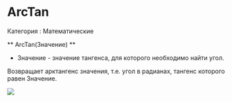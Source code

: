 ﻿
# ArcTan

Категория : Математические

** ArcTan(Значение) **

* Значение - значение тангенса, для которого необходимо найти угол.

Возвращает арктангенс значения, т.е. угол в радианах, тангенс которого равен Значение.

![](/mediatag>Математические)

